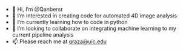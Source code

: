 - 👋 Hi, I’m @Qanbersr
- 👀 I’m interested in creating code for automated 4D image analysis
- 🌱 I’m currently learning how to code in python
- 💞️ I’m looking to collaborate on integrating machine learning to my current pipeline analysis
- 📫 Please reach me at qraza@uic.edu

<!---
Qanbersr/Qanbersr is a ✨ special ✨ repository because its `README.md` (this file) appears on your GitHub profile.
You can click the Preview link to take a look at your changes.
--->
